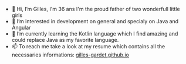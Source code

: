 - 👋 Hi, I’m Gilles, I'm 36 ans I'm the proud father of two wonderfull little girls 
- 👀 I’m interested in development on general and specialy on Java and Angular 
- 🌱 I’m currently learning the Kotlin language which I find amazing and could replace Java as my favorite language.
- 📫 To reach me take a look at my resume which contains all the necessaries informations: [gilles-gardet.github.io](https://gilles-gardet.github.io)

<!---
Gilles-GitHub/Gilles-GitHub is a ✨ special ✨ repository because its `README.md` (this file) appears on your GitHub profile.
You can click the Preview link to take a look at your changes.
--->
